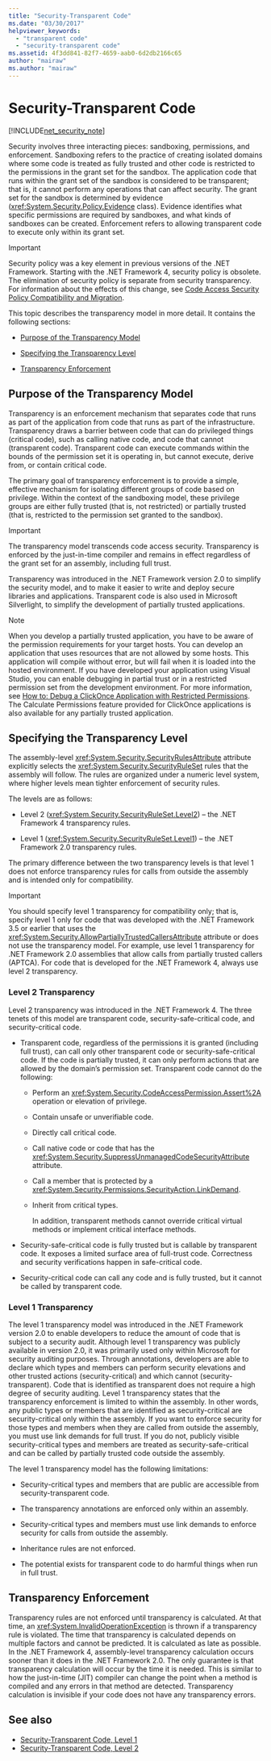 ```yaml
---
title: "Security-Transparent Code"
ms.date: "03/30/2017"
helpviewer_keywords:
  - "transparent code"
  - "security-transparent code"
ms.assetid: 4f3dd841-82f7-4659-aab0-6d2db2166c65
author: "mairaw"
ms.author: "mairaw"
---
```

# Security-Transparent Code

<a name="top"></a>

[!INCLUDE[net_security_note](../../../includes/net-security-note-md.md)]

Security involves three interacting pieces: sandboxing, permissions, and enforcement. Sandboxing refers to the practice of creating isolated domains where some code is treated as fully trusted and other code is restricted to the permissions in the grant set for the sandbox. The application code that runs within the grant set of the sandbox is considered to be transparent; that is, it cannot perform any operations that can affect security. The grant set for the sandbox is determined by evidence (<xref:System.Security.Policy.Evidence> class). Evidence identifies what specific permissions are required by sandboxes, and what kinds of sandboxes can be created. Enforcement refers to allowing transparent code to execute only within its grant set.

> [!IMPORTANT]
> Security policy was a key element in previous versions of the .NET Framework. Starting with the .NET Framework 4, security policy is obsolete. The elimination of security policy is separate from security transparency. For information about the effects of this change, see [Code Access Security Policy Compatibility and Migration](code-access-security-policy-compatibility-and-migration.md).

This topic describes the transparency model in more detail. It contains the following sections:

- [Purpose of the Transparency Model](#purpose)

- [Specifying the Transparency Level](#level)

- [Transparency Enforcement](#enforcement)

<a name="purpose"></a>

## Purpose of the Transparency Model

Transparency is an enforcement mechanism that separates code that runs as part of the application from code that runs as part of the infrastructure. Transparency draws a barrier between code that can do privileged things (critical code), such as calling native code, and code that cannot (transparent code). Transparent code can execute commands within the bounds of the permission set it is operating in, but cannot execute, derive from, or contain critical code.

The primary goal of transparency enforcement is to provide a simple, effective mechanism for isolating different groups of code based on privilege. Within the context of the sandboxing model, these privilege groups are either fully trusted (that is, not restricted) or partially trusted (that is, restricted to the permission set granted to the sandbox).

> [!IMPORTANT]
> The transparency model transcends code access security. Transparency is enforced by the just-in-time compiler and remains in effect regardless of the grant set for an assembly, including full trust.

Transparency was introduced in the .NET Framework version 2.0 to simplify the security model, and to make it easier to write and deploy secure libraries and applications. Transparent code is also used in Microsoft Silverlight, to simplify the development of partially trusted applications.

> [!NOTE]
> When you develop a partially trusted application, you have to be aware of the permission requirements for your target hosts. You can develop an application that uses resources that are not allowed by some hosts. This application will compile without error, but will fail when it is loaded into the hosted environment. If you have developed your application using Visual Studio, you can enable debugging in partial trust or in a restricted permission set from the development environment. For more information, see [How to: Debug a ClickOnce Application with Restricted Permissions](/visualstudio/deployment/how-to-debug-a-clickonce-application-with-restricted-permissions). The Calculate Permissions feature provided for ClickOnce applications is also available for any partially trusted application.

<a name="level"></a>

## Specifying the Transparency Level

The assembly-level <xref:System.Security.SecurityRulesAttribute> attribute explicitly selects the <xref:System.Security.SecurityRuleSet> rules that the assembly will follow. The rules are organized under a numeric level system, where higher levels mean tighter enforcement of security rules.

The levels are as follows:

- Level 2 (<xref:System.Security.SecurityRuleSet.Level2>) – the .NET Framework 4 transparency rules.

- Level 1 (<xref:System.Security.SecurityRuleSet.Level1>) – the .NET Framework 2.0 transparency rules.

The primary difference between the two transparency levels is that level 1 does not enforce transparency rules for calls from outside the assembly and is intended only for compatibility.

> [!IMPORTANT]
> You should specify level 1 transparency for compatibility only; that is, specify level 1 only for code that was developed with the .NET Framework 3.5 or earlier that uses the <xref:System.Security.AllowPartiallyTrustedCallersAttribute> attribute or does not use the transparency model. For example, use level 1 transparency for .NET Framework 2.0 assemblies that allow calls from partially trusted callers (APTCA). For code that is developed for the .NET Framework 4, always use level 2 transparency.

### Level 2 Transparency

Level 2 transparency was introduced in the .NET Framework 4. The three tenets of this model are transparent code, security-safe-critical code, and security-critical code.

- Transparent code, regardless of the permissions it is granted (including full trust), can call only other transparent code or security-safe-critical code. If the code is partially trusted, it can only perform actions that are allowed by the domain’s permission set. Transparent code cannot do the following:

  - Perform an <xref:System.Security.CodeAccessPermission.Assert%2A> operation or elevation of privilege.

  - Contain unsafe or unverifiable code.

  - Directly call critical code.

  - Call native code or code that has the <xref:System.Security.SuppressUnmanagedCodeSecurityAttribute> attribute.

  - Call a member that is protected by a <xref:System.Security.Permissions.SecurityAction.LinkDemand>.

  - Inherit from critical types.

    In addition, transparent methods cannot override critical virtual methods or implement critical interface methods.

- Security-safe-critical code is fully trusted but is callable by transparent code. It exposes a limited surface area of full-trust code. Correctness and security verifications happen in safe-critical code.

- Security-critical code can call any code and is fully trusted, but it cannot be called by transparent code.

### Level 1 Transparency

The level 1 transparency model was introduced in the .NET Framework version 2.0 to enable developers to reduce the amount of code that is subject to a security audit. Although level 1 transparency was publicly available in version 2.0, it was primarily used only within Microsoft for security auditing purposes. Through annotations, developers are able to declare which types and members can perform security elevations and other trusted actions (security-critical) and which cannot (security-transparent). Code that is identified as transparent does not require a high degree of security auditing. Level 1 transparency states that the transparency enforcement is limited to within the assembly. In other words, any public types or members that are identified as security-critical are security-critical only within the assembly. If you want to enforce security for those types and members when they are called from outside the assembly, you must use link demands for full trust. If you do not, publicly visible security-critical types and members are treated as security-safe-critical and can be called by partially trusted code outside the assembly.

The level 1 transparency model has the following limitations:

- Security-critical types and members that are public are accessible from security-transparent code.

- The transparency annotations are enforced only within an assembly.

- Security-critical types and members must use link demands to enforce security for calls from outside the assembly.

- Inheritance rules are not enforced.

- The potential exists for transparent code to do harmful things when run in full trust.

<a name="enforcement"></a>

## Transparency Enforcement

Transparency rules are not enforced until transparency is calculated. At that time, an <xref:System.InvalidOperationException> is thrown if a transparency rule is violated. The time that transparency is calculated depends on multiple factors and cannot be predicted. It is calculated as late as possible. In the .NET Framework 4, assembly-level transparency calculation occurs sooner than it does in the .NET Framework 2.0. The only guarantee is that transparency calculation will occur by the time it is needed. This is similar to how the just-in-time (JIT) compiler can change the point when a method is compiled and any errors in that method are detected. Transparency calculation is invisible if your code does not have any transparency errors.

## See also

- [Security-Transparent Code, Level 1](security-transparent-code-level-1.md)
- [Security-Transparent Code, Level 2](security-transparent-code-level-2.md)
